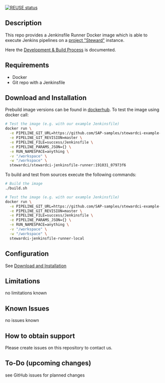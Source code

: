 [![REUSE status](https://api.reuse.software/badge/github.com/SAP/stewardci-jenkinsfilerunner-image)](https://api.reuse.software/info/github.com/SAP/stewardci-jenkinsfilerunner-image)

## Description

This repo provides a Jenkinsfile Runner Docker image which is able
to execute Jenkins pipelines on a [project "Steward"](https://github.com/SAP/stewardci-core) instance.

Here the [Development & Build Process](README-DEV.md) is documented.

## Requirements

- Docker
- Git repo with a Jenkinsfile

## Download and Installation
Prebuild image versions can be found in [dockerhub](https://hub.docker.com/r/stewardci/stewardci-jenkinsfile-runner).
To test the image using docker call:
```sh
# Test the image (e.g. with our example Jenkinsfile)
docker run \
  -e PIPELINE_GIT_URL=https://github.com/SAP-samples/stewardci-example-pipelines \
  -e PIPELINE_GIT_REVISION=master \
  -e PIPELINE_FILE=success/Jenkinsfile \
  -e PIPELINE_PARAMS_JSON={} \
  -e RUN_NAMESPACE=anything \
  -v "/workspace" \
  -w "/workspace" \
  stewardci/stewardci-jenkinsfile-runner:191031_07973f6
```

To build and test from sources execute the following commands:
```sh
# Build the image
./build.sh

# Test the image (e.g. with our example Jenkinsfile)
docker run \
  -e PIPELINE_GIT_URL=https://github.com/SAP-samples/stewardci-example-pipelines \
  -e PIPELINE_GIT_REVISION=master \
  -e PIPELINE_FILE=success/Jenkinsfile \
  -e PIPELINE_PARAMS_JSON={} \
  -e RUN_NAMESPACE=anything \
  -v "/workspace" \
  -w "/workspace" \
  stewardci-jenkinsfile-runner-local
```

## Configuration

See [Download and Installation](#download-and-installation)

## Limitations

no limitations known

## Known Issues

no issues known

## How to obtain support

Please create issues on this repository to contact us.

## To-Do (upcoming changes)

see GitHub issues for planned changes
